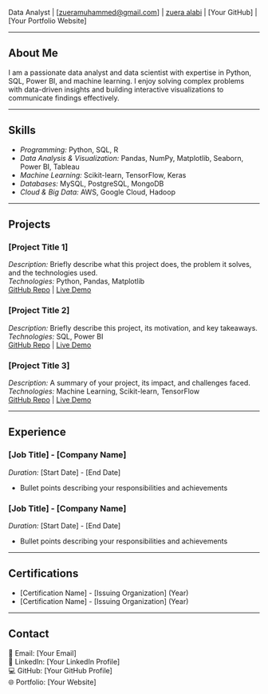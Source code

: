 Data Analyst |
[zueramuhammed@gmail.com] | [zuera alabi](www.linkedin.com/in/zuera-alabi-4b85a7282) | [Your GitHub] | [Your Portfolio Website]

---

## About Me
I am a passionate data analyst and data scientist with expertise in Python, SQL, Power BI, and machine learning. I enjoy solving complex problems with data-driven insights and building interactive visualizations to communicate findings effectively.

---

## Skills
- *Programming:* Python, SQL, R  
- *Data Analysis & Visualization:* Pandas, NumPy, Matplotlib, Seaborn, Power BI, Tableau  
- *Machine Learning:* Scikit-learn, TensorFlow, Keras  
- *Databases:* MySQL, PostgreSQL, MongoDB  
- *Cloud & Big Data:* AWS, Google Cloud, Hadoop  

---

## Projects

### [Project Title 1]
*Description:* Briefly describe what this project does, the problem it solves, and the technologies used.  
*Technologies:* Python, Pandas, Matplotlib  
[GitHub Repo](#) | [Live Demo](#)

### [Project Title 2]
*Description:* Briefly describe this project, its motivation, and key takeaways.  
*Technologies:* SQL, Power BI  
[GitHub Repo](#) | [Live Demo](#)

### [Project Title 3]
*Description:* A summary of your project, its impact, and challenges faced.  
*Technologies:* Machine Learning, Scikit-learn, TensorFlow  
[GitHub Repo](#) | [Live Demo](#)

---

## Experience
### [Job Title] - [Company Name]
*Duration:* [Start Date] - [End Date]  
- Bullet points describing your responsibilities and achievements  

### [Job Title] - [Company Name]
*Duration:* [Start Date] - [End Date]  
- Bullet points describing your responsibilities and achievements  

---

## Certifications
- [Certification Name] - [Issuing Organization] (Year)  
- [Certification Name] - [Issuing Organization] (Year)  

---

## Contact
📧 Email: [Your Email]  
🔗 LinkedIn: [Your LinkedIn Profile]  
💻 GitHub: [Your GitHub Profile]  
🌐 Portfolio: [Your Website]
